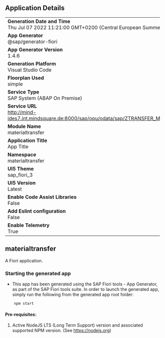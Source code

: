 ## Application Details
|               |
| ------------- |
|**Generation Date and Time**<br>Thu Jul 07 2022 11:21:00 GMT+0200 (Central European Summer Time)|
|**App Generator**<br>@sap/generator-fiori|
|**App Generator Version**<br>1.4.6|
|**Generation Platform**<br>Visual Studio Code|
|**Floorplan Used**<br>simple|
|**Service Type**<br>SAP System (ABAP On Premise)|
|**Service URL**<br>http://mind-ides7.int.mindsquare.de:8000/sap/opu/odata/sap/ZTRANSFER_MATERIAL_SRV
|**Module Name**<br>materialtransfer|
|**Application Title**<br>App Title|
|**Namespace**<br>materialtransfer|
|**UI5 Theme**<br>sap_fiori_3|
|**UI5 Version**<br>Latest|
|**Enable Code Assist Libraries**<br>False|
|**Add Eslint configuration**<br>False|
|**Enable Telemetry**<br>True|

## materialtransfer

A Fiori application.

### Starting the generated app

-   This app has been generated using the SAP Fiori tools - App Generator, as part of the SAP Fiori tools suite.  In order to launch the generated app, simply run the following from the generated app root folder:

```
    npm start
```

#### Pre-requisites:

1. Active NodeJS LTS (Long Term Support) version and associated supported NPM version.  (See https://nodejs.org)


